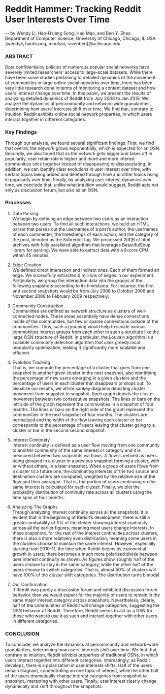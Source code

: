 # Reddit Hammer: Tracking Reddit User Interests Over Time
-- by Wendy Li, Hao-Hsiang Song, Hao Mao, and Ben Y. Zhao\
Department of Computer Science, University of Chicago, Chicago, IL USA\
{wendyli, haohsiang, mouhao, ravenben}@uchicago.edu

### ABSTRACT
Data confidentiality policies of numerous popular social networks have severely limited researchers’ access to large-scale datasets. While there have been some studies pertaining to detailed dynamics of the movement of communities in large online social networks over time, there has been very little research done in terms of monitoring a content dataset and how users’ interest change over time. In this paper, we present the results of analyzing detailed dynamics of Reddit from July 2008 to Jan 2013. We analyze the dynamics at percommunity and network-wide granularities, determining how users’ interests shift over time. We find that, contrary to intuition, Reddit exhibits online social network properties, in which users interact together in different categories.

### Key Findings
Through our analysis, we found several significant findings. First, we find that overall, the network grows exponentially, which is expected for an OSN. Secondly, we also found that as the network gets bigger and takes off in popularity, user retain rate is higher and more and more interest communities stick together instead of disappearing or disassociating. In addition, we can identify clear evolutions in user interest over time, with certain topics being added and deleted through time and other topics rising in popularity over time. Finally, by analyzing user interest dynamics over time, we conclude that, unlike what intuition would suggest, Reddit acts not only as discussion forum, but also as an OSN.

### Processes

1. Data Parsing\
We begin by defining an edge between two users as an interaction between two users. To find all such interactions, we build an HTML parser that parses out the usernames of a post’s author, the usernames of each commenter, the timestamps of each action, and the category of the post, denoted as the Subreddit tag. We processed 20GB of html archives with fully paralleled algorithm that leverages BeautifulSoup library for parsing. We were able to extract data with a 8-core CPU within 45 minutes.

2. Edge Creation\
We defined direct interaction and indirect ones. Each of them formed an edge. We sucessfully extracted 6 millions of edges in our experiment. Particularly, we group the interaction data into the groups of the following snapshots according to its timestamp. For instance, the first and second snapshots would be from July 2008 to October 2008 and November 2008 to February 2009 respectively.

3. Community Construction\
Communities are defined as network structure as clusters of well-connected nodes. These areas essentially have dense connections inside of the communities, but few or sparse connections outside of the communities. Thus, such a grouping would help to isolate various communities interest groups from each other in such a structure like the large OSN structure of Reddit. In particular, the Louvain algorithm is a scalable community detection algorithm that uses greedy local modularity optimization, making it significantly more scalable and efficient. 

4. Evolution Tracking\
That is, we compute the percentage of a cluster that goes from one snapshot to another given cluster in the next snapshot, also identifying the percentage of new users emerging in a given clusters and the percentage of users in each cluster that disappears or drops out. To visualize our results, we utilize sankey diagrams depicting cluster movement from snapshot to snapshot. Each graph depicts the cluster movement between two consecutive snapshots. The lines or bars on the left side of the graph represent the communities in a snapshot of four months. The lines or bars on the right side of the graph represent the communities in the next snapshot of four months. The clusters are normalized and the width of the flow leaving each cluster or bar corresponds to the percentage of users leaving that cluster going to a cluster or bar in the second second snapshot. 

5. Interest Continuity\
Interest continuity is defined as a user flow moving from one community to another community of the same interest or category and it is measured between two snapshots via flows. A flow is defined as users being grouped in a cluster in a previous snapshot forming a cluster, with or without others, in a later snapshot. When a group of users flows from a cluster to a future one, the dominating interests of the two source and destination clusters are compared, weighted by the relative size of the flow and then averaged. That is, the portion of users continuing on the same interest is calculated for each cluster. Finally, we plot the probability distribution of continuity rate across all clusters using the time span of four months.

6. Analyzing The Graphs\
Through analyzing interest continuity across all the snapshots, it is evident that in the beginning of Reddit’s development, there is still a greater probability of 0% of the cluster showing interest continuity across all the earlier figures, meaning most users change interests. In these snapshots, for the rest of the interest continuities across clusters, there is also a more relatively even distribution, meaning some users in the clusters choose to maintain the same interest. However, especially starting from 2010-11, the time when Reddit begins its exponential growth in users, there becomes a much more polarized divide between user interest continuity as shown. As figures show, roughly half of the users choose to stay in the same category, while the other half of the users choose to switch categories. That is, almost 50% of clusters will have 100% of the cluster shift categories. The distribution turns bimodal.

7. Our Confirmation\
If Reddit was purely a discussion forum and exhibited discussion forum behavior, then we would expect for the majority of users to remain in the same major interest category across snapshots. Nevertheless, clearly, half of the communities of Reddit will change categories, suggesting the OSN behavior of Reddit. Therefore, Reddit seems to act as a OSN for those who want to use it as such and interact together with other users in different categories.

### CONCLUSION
To conclude, we analyze the dynamics at percommunity and network-wide granularities, determining how users’ interests shift over time. We find that, contrary to intuition, Reddit exhibits properties of traditional OSNs, in which users interact together into different categories. Interestingly, as Reddit develops, there is a polarization in user interests shifts. Half of the users remain stagnant, concentrating on one topic of interest, while the other half of the users dramatically change interest categories from snapshot to snapshot, interacting with other users. Finally, user interest clearly change dynamically and shift throughout the snapshots.
